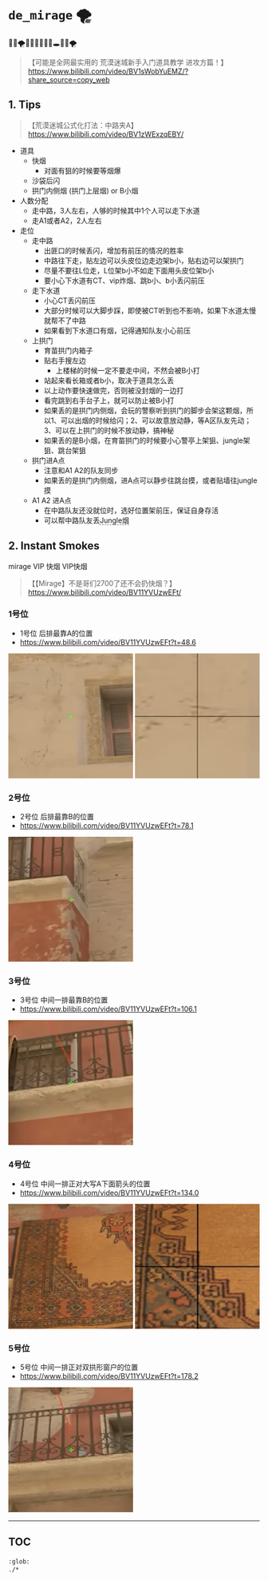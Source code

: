 # `de_mirage` 🌪️

🌴🐫🌪️🎯🎯🎯🎯🎯🔫🕳🌴🐫🌪️

> 【可能是全网最实用的 荒漠迷城新手入门道具教学 进攻方篇！】 https://www.bilibili.com/video/BV1sWobYuEMZ/?share_source=copy_web


## 1. Tips

>【荒漠迷城公式化打法：中路夹A】 https://www.bilibili.com/video/BV1zWExzqEBY/

- 道具
  - 快烟
    - 对面有狙的时候要等烟爆
  - 沙袋后闪
  - 拱门内侧烟 (拱门上层烟) or B小烟
- 人数分配
  - 走中路，3人左右，人够的时候其中1个人可以走下水道
  - 走A1或者A2，2人左右
- 走位
  - 走中路
    - 出匪口的时候丢闪，增加有前压的情况的胜率
    - 中路往下走，贴左边可以头皮位边走边架b小，贴右边可以架拱门
    - 尽量不要往L位走，L位架b小不如走下面用头皮位架b小
    - 要小心下水道有CT、vip炸烟、跳b小、b小丢闪前压
  - 走下水道
    - 小心CT丢闪前压
    - 大部分时候可以大脚步踩，即使被CT听到也不影响，如果下水道太慢就帮不了中路
    - 如果看到下水道口有烟，记得通知队友小心前压
  - 上拱门
    - 育苗拱门内箱子
    - 贴右手搜左边
      - 上楼梯的时候一定不要走中间，不然会被B小打
    - 站起来看长箱或者b小，取决于道具怎么丢
    - 以上动作要快速做完，否则被没封烟的一边打
    - 看完跳到右手台子上，就可以防止被B小打
    - 如果丢的是拱门内侧烟，会玩的警察听到拱门的脚步会架这颗烟，所以1、可以出烟的时候给闪；2、可以故意放动静，等A区队友先动；3、可以在上拱门的时候不放动静，搞神秘
    - 如果丢的是B小烟，在育苗拱门的时候要小心警亭上架狙、jungle架狙、跳台架狙
  - 拱门进A点
    - 注意和A1 A2的队友同步
    - 如果丢的是拱门内侧烟，进A点可以静步往跳台摸，或者贴墙往jungle摸
  - A1 A2 进A点
    - 在中路队友还没就位时，选好位置架前压，保证自身存活
    - 可以帮中路队友丢<span data-tooltip-img="../../_images/image-132.png" style="border-bottom: 1px dashed #666; cursor: pointer;">Jungle烟</span>  





## 2. Instant Smokes

mirage VIP 快烟 VIP快烟

>【【Mirage】不是哥们2700了还不会扔快烟？】 https://www.bilibili.com/video/BV11YVUzwEFt/


### 1号位
- 1号位 后排最靠A的位置
- https://www.bilibili.com/video/BV11YVUzwEFt?t=48.6

![alt text](../../assets/README/mirage-vip-1.png)
![alt text](../../assets/README/mirage-vip-1-zoom.png)

### 2号位

- 2号位 后排最靠B的位置
- https://www.bilibili.com/video/BV11YVUzwEFt?t=78.1

![alt text](../../assets/README/image-3.png)

### 3号位

- 3号位 中间一排最靠B的位置 
- https://www.bilibili.com/video/BV11YVUzwEFt?t=106.1

![alt text](../../assets/README/image-2.png)

### 4号位

- 4号位 中间一排正对大写A下面箭头的位置
- https://www.bilibili.com/video/BV11YVUzwEFt?t=134.0

![alt text](../../assets/README/image-6.png)
![alt text](../../assets/README/image-1.png)

### 5号位

- 5号位 中间一排正对双拱形窗户的位置
- https://www.bilibili.com/video/BV11YVUzwEFt?t=178.2

![alt text](../../assets/README/image.png) 

- - -

## TOC 

```{toctree}
:glob:
./*
```